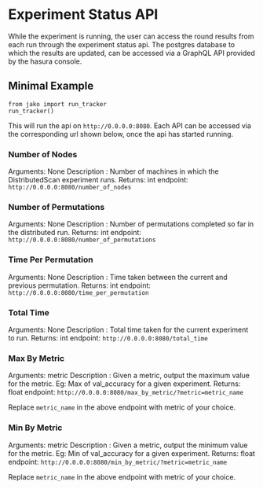 # Experiment Status API

While the experiment is running, the user can access the round results from each run through the experiment status api. The postgres database to which the results are updated, can be accessed via a GraphQL API provided by the hasura console.

## Minimal Example

```
from jako import run_tracker
run_tracker()
```

This will run the api on `http://0.0.0.0:8080`. Each API can be accessed via the corresponding url shown below, once the api has started running.

### Number of Nodes

Arguments: None
Description : Number of machines in which the DistributedScan experiment runs.
Returns: int
endpoint: `http://0.0.0.0:8080/number_of_nodes`

### Number of Permutations

Arguments: None
Description : Number of permutations completed so far in the distributed run.
Returns: int
endpoint: `http://0.0.0.0:8080/number_of_permutations`

### Time Per Permutation

Arguments: None
Description : Time taken between the current and previous permutation.
Returns: int
endpoint: `http://0.0.0.0:8080/time_per_permutation`

### Total Time

Arguments: None
Description : Total time taken for the current experiment to run.
Returns: int
endpoint: `http://0.0.0.0:8080/total_time`

### Max By Metric

Arguments: metric
Description : Given a metric, output the maximum value for the metric. Eg: Max of val_accuracy for a given experiment.
Returns: float
endpoint: `http://0.0.0.0:8080/max_by_metric/?metric=metric_name`

Replace `metric_name` in the above endpoint with metric of your choice.

### Min By Metric

Arguments: metric
Description : Given a metric, output the minimum value for the metric. Eg: Min of val_accuracy for a given experiment.
Returns: float
endpoint: `http://0.0.0.0:8080/min_by_metric/?metric=metric_name`

Replace `metric_name` in the above endpoint with metric of your choice.





